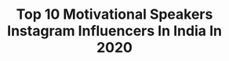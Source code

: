---
title: Top 10 Motivational Speakers Instagram Influencers In India In 2020
description: >-
  Find top motivational speakers Instagram influencers in India in 2020. Most popular hashtags: #iamjayakishori #coronavirus #corona #india.
platform: Instagram
profiles:
  - username: "nikitasharma_official"
    fullname: >-
      Nikita Sharma
    location: "India"
    followers: 931990
    engagement: 321
    commentsToLikes: 0.017213
    avatar: "https://scontent-lhr8-1.cdninstagram.com/v/t51.2885-19/s320x320/85259094_231239691246511_2781844240240476160_n.jpg?_nc_ht=scontent-lhr8-1.cdninstagram.com&_nc_ohc=Tr3-bpkpRdcAX_lBjgk&oh=14cf56234c5d14aed681734c7e151ef8&oe=5EBC89F1"
    verified: true
    hashtags: "#grateful, #sunistheonlyfilterneeded, #inspire, #publicspeaker"
  - username: "sodhi_gcs"
    fullname: >-
      Gurucharan Singh sodhi - GCS
    location: "India"
    followers: 85397
    engagement: 729
    commentsToLikes: 0.012941
    avatar: "https://scontent-lhr8-1.cdninstagram.com/v/t51.2885-19/s320x320/52744856_417775085651203_2002359219918995456_n.jpg?_nc_ht=scontent-lhr8-1.cdninstagram.com&_nc_ohc=aRQpi57fuPEAX-9IqT9&oh=076d57f037e704b99a65bb53062d95e3&oe=5EB94E21"
    verified: false
    hashtags: "#love, #thankful, #guru, #ardas"
  - username: "iamjayakishori"
    fullname: >-
      Jaya Sharma
    location: "India"
    followers: 747223
    engagement: 336
    commentsToLikes: 0.013419
    avatar: "https://scontent-ams4-1.cdninstagram.com/v/t51.2885-19/s320x320/84300094_2339640179668264_2445592070975389696_n.jpg?_nc_ht=scontent-ams4-1.cdninstagram.com&_nc_ohc=ieMM6OZPntYAX8Kllsj&oh=b18d1ce4e14d27714ffe55afc31283a5&oe=5EB1FAC1"
    verified: false
    hashtags: "#dailyinspiration, #fightback, #hardwork, #expectbig"
  - username: "mahendradogneofficial"
    fullname: >-
      mahendradogney
    location: "India"
    followers: 76360
    engagement: 879
    commentsToLikes: 0.016130
    avatar: "https://scontent-amt2-1.cdninstagram.com/v/t51.2885-19/s320x320/88203693_2561469630731227_2606748031424397312_n.jpg?_nc_ht=scontent-amt2-1.cdninstagram.com&_nc_ohc=3nXcYz9EcVgAX-LX5mf&oh=96c88fbe4f220deedcfd36af1b9bbae4&oe=5EBD6538"
    verified: false
    hashtags: "#deshkedoubt, #doubtnut, #heloapp, #learnfromhome"
  - username: "shri_krishnapriya_ji"
    fullname: >-
      Shri krishnapriya Ji
    location: "India"
    followers: 100925
    engagement: 269
    commentsToLikes: 0.039539
    avatar: "https://scontent-lhr8-1.cdninstagram.com/v/t51.2885-19/s320x320/83928288_1179164915808065_5271329373742432256_n.jpg?_nc_ht=scontent-lhr8-1.cdninstagram.com&_nc_ohc=vYjJo8a3V3sAX-Ku7Kt&oh=0244582a6a321da830ba7604cc884d46&oe=5EB20549"
    verified: false
    hashtags: "#maachandraghanta, #ramkatha, #nature, #quarantine"
  - username: "mr_jsb_07"
    fullname: >-
      Jyoti Sankar Bharali [ JSB ]
    location: "India"
    followers: 37129
    engagement: 697
    commentsToLikes: 0.028725
    avatar: "https://scontent-ams4-1.cdninstagram.com/v/t51.2885-19/s320x320/88217547_1108598009490147_4366883890556567552_n.jpg?_nc_ht=scontent-ams4-1.cdninstagram.com&_nc_ohc=IPlrv4SjaZQAX9d3ni7&oh=6417b42cb3e3e2eb0b7970bcca388ba7&oe=5EBA500B"
    verified: false
    hashtags: "#foryou, #trending, #actor, #jsb1"
  - username: "ianamtanveer"
    fullname: >-
      Anam Tanveer
    location: "India"
    followers: 68081
    engagement: 127
    commentsToLikes: 0.011704
    avatar: "https://scontent-ams4-1.cdninstagram.com/v/t51.2885-19/s320x320/84162094_892965671176848_5742039256600150016_n.jpg?_nc_ht=scontent-ams4-1.cdninstagram.com&_nc_ohc=fqHIia9-E1wAX87m20u&oh=26f72540ec31fa99c0f04b0518ec0db8&oe=5EA6F3FA"
    verified: false
    hashtags: "#tasveer, #actorsofinstagram, #caronavirusoutbreakandshooting, #stayhomestaysafe"
  - username: "anupampkher"
    fullname: >-
      Anupam Kher
    location: "India"
    followers: 3151735
    engagement: 134
    commentsToLikes: 0.018304
    avatar: "https://scontent-ams4-1.cdninstagram.com/v/t51.2885-19/s320x320/81527319_616402355760152_616718674769739776_n.jpg?_nc_ht=scontent-ams4-1.cdninstagram.com&_nc_ohc=E3sBG8r1RbEAX9ooTVW&oh=47ed238fe6877ff610fa0c131157cb56&oe=5EB2BEFF"
    verified: true
    hashtags: "#season2, #lovestory, #selfisolation, #handwashchallege"
  - username: "harman_fitness_mommy"
    fullname: >-
      Harman Sidhu
    location: "India"
    followers: 118073
    engagement: 154
    commentsToLikes: 0.071542
    avatar: "https://scontent-lhr8-1.cdninstagram.com/v/t51.2885-19/s320x320/92034449_1561298127368263_8995790232464916480_n.jpg?_nc_ht=scontent-lhr8-1.cdninstagram.com&_nc_ohc=QHBgW8ElSeoAX-T-Vpg&oh=602aaa339acf1cbf541a8fe1c4bfba70&oe=5EBB2A84"
    verified: false
    hashtags: "#parentingtips, #protein, #shadowbanned, #bodypositivity"
  - username: "aarish_world"
    fullname: >-
      🖐ᎪᎪᏒᎥsh ᏦhᎪn🇮🇳 /____ / mr_Ak😊😎
    location: "India"
    followers: 34647
    engagement: 415
    commentsToLikes: 0.025911
    avatar: "https://scontent-lht6-1.cdninstagram.com/v/t51.2885-19/s320x320/81287450_1005760936471527_9155506837703884800_n.jpg?_nc_ht=scontent-lht6-1.cdninstagram.com&_nc_ohc=ebYoe-GatE0AX_rPFK5&oh=79f98a7f5212ecd3a231edf53ba58409&oe=5EBAEB23"
    verified: false
    hashtags: "#popularcreator, #2linestatus, #stayathome, #boysfeeling"
---